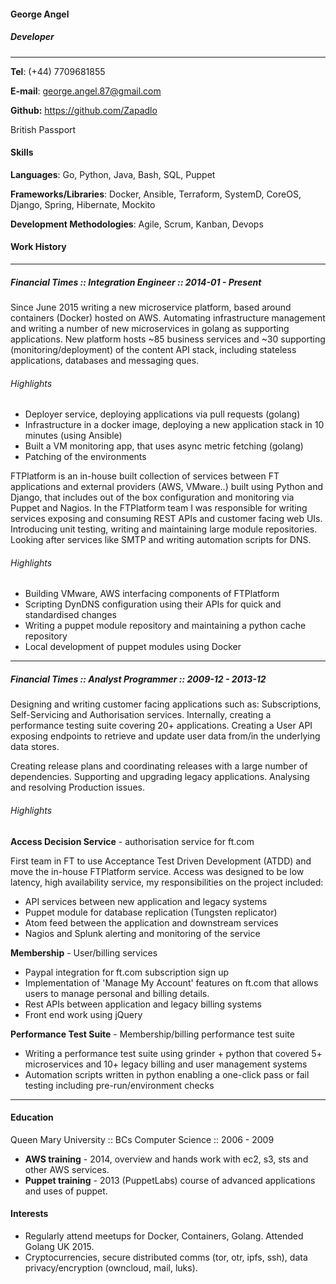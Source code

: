 #### George Angel
##### Developer
---

**Tel**: (+44) 7709681855

**E-mail**: george.angel.87@gmail.com

**Github:** https://github.com/Zapadlo

British Passport

#### Skills

**Languages**: Go, Python, Java, Bash, SQL, Puppet

**Frameworks/Libraries**: Docker, Ansible, Terraform, SystemD, CoreOS, Django, Spring, Hibernate, Mockito

**Development Methodologies**: Agile, Scrum, Kanban, Devops

#### Work History
---
##### Financial Times :: Integration Engineer :: 2014-01 - Present

Since June 2015 writing a new microservice platform, based around containers (Docker) hosted on AWS. Automating infrastructure management and writing a number of new microservices in golang as supporting applications. New platform hosts ~85 business services and ~30 supporting (monitoring/deployment) of the content API stack, including stateless applications, databases and messaging ques.

###### Highlights

- Deployer service, deploying applications via pull requests (golang)
- Infrastructure in a docker image, deploying a new application stack in 10 minutes (using Ansible)
- Built a VM monitoring app, that uses async metric fetching (golang)
- Patching of the environments

FTPlatform is an in-house built collection of services between FT applications and external providers (AWS, VMware..) built using Python and Django, that includes out of the box configuration and monitoring via Puppet and Nagios. In the FTPlatform team I was responsible for writing services exposing and consuming REST APIs and customer facing web UIs. Introducing unit testing, writing and maintaining large module repositories. Looking after services like SMTP and writing automation scripts for DNS.

###### Highlights
- Building VMware, AWS interfacing components of FTPlatform
- Scripting DynDNS configuration using their APIs for quick and standardised changes
- Writing a puppet module repository and maintaining a python cache repository
- Local development of puppet modules using Docker

---

##### Financial Times :: Analyst Programmer :: 2009-12 - 2013-12

Designing and writing customer facing applications such as: Subscriptions, Self-Servicing and Authorisation services. Internally, creating a performance testing suite covering 20+ applications. Creating a User API exposing endpoints to retrieve and update user data from/in the underlying data stores.

Creating release plans and coordinating releases with a large number of dependencies. Supporting and upgrading legacy applications. Analysing and resolving Production issues.

###### Highlights
**Access Decision Service** - authorisation service for ft.com

First team in FT to use Acceptance Test Driven Development (ATDD) and move the in-house FTPlatform service. Access was designed to be low latency, high availability service, my responsibilities on the project included:

- API services between new application and legacy systems 
- Puppet module for database replication (Tungsten replicator)
- Atom feed between the application and downstream services
- Nagios and Splunk alerting and monitoring of the service

**Membership** - User/billing services

- Paypal integration for ft.com subscription sign up
- Implementation of 'Manage My Account' features on ft.com that allows users to manage personal and billing details.
- Rest APIs between application and legacy billing systems
- Front end work using jQuery

**Performance Test Suite** - Membership/billing performance test suite

- Writing a performance test suite using grinder + python that covered 5+ microservices and 10+ legacy billing and user management systems
- Automation scripts written in python enabling a one-click pass or fail testing including pre-run/environment checks

---

#### Education

Queen Mary University :: BCs Computer Science :: 2006 - 2009 
 
- **AWS training** - 2014, overview and hands work with ec2, s3, sts and other AWS services.
- **Puppet training** - 2013 (PuppetLabs) course of advanced applications and uses of puppet. 

#### Interests

- Regularly attend meetups for Docker, Containers, Golang. Attended Golang UK 2015.
- Cryptocurrencies, secure distributed comms (tor, otr, ipfs, ssh), data privacy/encryption (owncloud, mail, luks). 

